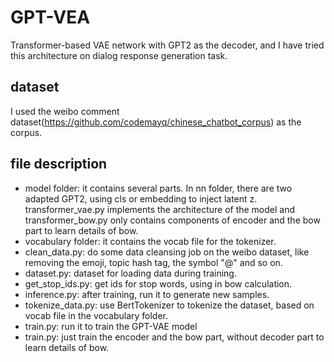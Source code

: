 # GPT-VEA
Transformer-based VAE network with GPT2 as the decoder, and I have tried this architecture on dialog response generation task.

## dataset
I used the weibo comment dataset(https://github.com/codemayq/chinese_chatbot_corpus) as the corpus.

## file description
- model folder: it contains several parts. In nn folder, there are two adapted GPT2, using cls or embedding to inject latent z. transformer_vae.py implements the architecture of the model and transformer_bow.py only contains components of encoder and the bow part to learn details of bow.
- vocabulary folder: it contains the vocab file for the tokenizer.
- clean_data.py: do some data cleansing job on the weibo dataset, like removing the emoji, topic hash tag, the symbol "@" and so on.
- dataset.py: dataset for loading data during training.
- get_stop_ids.py: get ids for stop words, using in bow calculation.
- inference.py: after training, run it to generate new samples. 
- tokenize_data.py: use BertTokenizer to tokenize the dataset, based on vocab file in the vocabulary folder.
- train.py: run it to train the GPT-VAE model
- train.py: just train the encoder and the bow part, without decoder part to learn details of bow.
